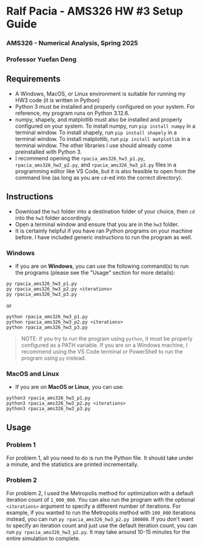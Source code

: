 # Ralf Pacia - AMS326 HW \#3 Setup Guide
### AMS326 - Numerical Analysis, Spring 2025
### Professor Yuefan Deng

## Requirements
- A Windows, MacOS, or Linux environment is suitable for running my HW3 code (it is written in Python)
- Python 3 must be installed and properly configured on your system. For reference, my program runs on Python 3.12.6.
- numpy, shapely, and matplotlib must also be installed and properly configured on your system. To install numpy, run `pip install numpy` in a terminal window. To install shapely, run `pip install shapely` in a terminal window. To install matplotlib, run `pip install matplotlib` in a terminal window. The other libraries I use should already come preinstalled with Python 3.
- I recommend opening the `rpacia_ams326_hw3_p1.py`, `rpacia_ams326_hw3_p2.py`, and `rpacia_ams326_hw3_p3.py` files in a programming editor like VS Code, but it is also feasible to open from the command line (as long as you are `cd`-ed into the correct directory).

## Instructions
- Download the `hw3` folder into a destination folder of your choice, then `cd` into the `hw3` folder accordingly.
- Open a terminal window and ensure that you are in the `hw3` folder.
- It is certainly helpful if you have ran Python programs on your machine before. I have included generic instructions to run the program as well.

### Windows
- If you are on **Windows**, you can use the following command(s) to run the programs (please see the "Usage" section for more details): 

```
py rpacia_ams326_hw3_p1.py
py rpacia_ams326_hw3_p2.py <iterations>
py rpacia_ams326_hw3_p3.py
```

or

```
python rpacia_ams326_hw3_p1.py
python rpacia_ams326_hw3_p2.py <iterations>
python rpacia_ams326_hw3_p3.py
```

> NOTE: if you try to run the program using `python`, it must be properly configured as a PATH variable.
> If you are on a Windows machine, I recommend using the VS Code terminal or PowerShell to run the program using `py` instead.

### MacOS and Linux
- If you are on **MacOS or Linux**, you can use:
```
python3 rpacia_ams326_hw3_p1.py
python3 rpacia_ams326_hw3_p2.py <iterations>
python3 rpacia_ams326_hw3_p3.py
```

## Usage

### Problem 1
For problem 1, all you need to do is run the Python file. It should take under a minute, and the statistics are printed incrementally.

### Problem 2
For problem 2, I used the Metropolis method for optimization with a default iteration count of `1_000_000`. You can also run the program with the optional `<iterations>` argument to specify a different number of iterations. For example, if you wanted to run the Metropolis method with `100_000` iterations instead, you can run `py rpacia_ams326_hw3_p2.py 100000`. If you don't want to specify an iteration count and just use the default iteration count, you can run `py rpacia_ams326_hw3_p2.py`. It may take around 10-15 minutes for the entire simulation to complete.
